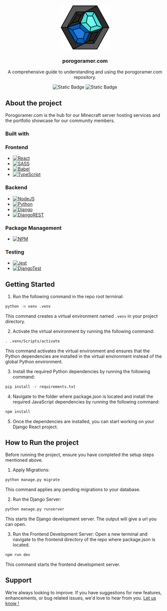 <div align="center">
    <img src="porogoramer_logo.svg"/>
    <h3>porogoramer.com</h3>
    <p>A comprehensive guide to understanding and using the porogoramer.com repository.</p>
    <img alt="Static Badge" src="https://img.shields.io/badge/project_status-Moving_steady-15c243?style=flat"/>
    <img alt="Static Badge" src="https://img.shields.io/badge/Project_phase-In_production-bfbf1d?style=flat"/>
    <br/>
</div>

## About the project
Porogoramer.com is the hub for our Minecraft server hosting services and the portfolio showcase for our community members.

### Built with
### Frontend
* [![React][React]][Download React]
* [![SASS][SASS]][Download SASS]
* [![Babel][Babel]][Download Babel]
* [![TypeScript][TypeScript]][Download TypeScript]

### Backend
* [![NodeJS][NodeJS]][Download NodeJS]
* [![Python][Python]][Download Python]
* [![Django][Django]][Download Django]
* [![DjangoREST][DjangoREST]][Download DjangoREST]

### Package Management
* [![NPM][NPM]][Download NPM]

### Testing
* [![Jest][Jest]][Download Jest]
* [![DjangoTest][DjangoTest]][Download DjangoTest]

## Getting Started
1. Run the following command in the repo root terminal:
```bash
python -m venv .venv
```
This command creates a virtual environment named `.venv` in your project directory.

2. Activate the virtual environment by running the following command:
```bash
. .venv/Scripts/activate
```
This command activates the virtual environment and ensures that the Python dependencies are installed in the virtual environment instead of the global Python environment.

3. Install the required Python dependencies by running the following command:
```bash
pip install -r requirements.txt
```

4. Navigate to the folder where package.json is located and install the required JavaScript dependencies by running the following command:
```bash
npm install
```

5. Once the dependencies are installed, you can start working on your Django React project.

## How to Run the project
Before running the project, ensure you have completed the setup steps mentioned above.

1. Apply Migrations:

```bash
python manage.py migrate
```
This command applies any pending migrations to your database.

2. Run the Django Server:

```bash
python manage.py runserver
```
This starts the Django development server. The output will give a url you can open.

3. Run the Frontend Development Server:
Open a new terminal and navigate to the frontend directory of the repo where package.json is located.

```bash
npm run dev
```
This command starts the frontend development server.

## Support
We’re always looking to improve. If you have suggestions for new features, enhancements, or bug related issues, we'd love to hear from you. [Let us know !](https://github.com/Porogoramer/porogoramer.com/issues)
  






<!-- Badge URLs -->
[Babel]: https://img.shields.io/badge/Babel-F9DC3e?style=for-the-badge&logo=babel&logoColor=black
[NodeJS]: https://img.shields.io/badge/node.js-6DA55F?style=for-the-badge&logo=node.js&logoColor=white
[Python]: https://img.shields.io/badge/python-3670A0?style=for-the-badge&logo=python&logoColor=ffdd54
[React]: https://img.shields.io/badge/react-%2320232a.svg?style=for-the-badge&logo=react&logoColor=%2361DAFB
[Django]: https://img.shields.io/badge/django-%23092E20.svg?style=for-the-badge&logo=django&logoColor=white
[DjangoTest]: https://img.shields.io/badge/DJANGO-TESTS-e3e1e1?style=for-the-badge&logo=django&labelColor=092e20
[DjangoREST]: https://img.shields.io/badge/DJANGO-REST-ff1709?style=for-the-badge&logo=django&logoColor=white&color=ff1709&labelColor=gray
[NPM]: https://img.shields.io/badge/NPM-%23CB3837.svg?style=for-the-badge&logo=npm&logoColor=white
[TypeScript]: https://img.shields.io/badge/typescript-%23007ACC.svg?style=for-the-badge&logo=typescript&logoColor=white
[Jest]: https://img.shields.io/badge/-jest-%23C21325?style=for-the-badge&logo=jest&logoColor=white
[SASS]: https://img.shields.io/badge/SASS-hotpink.svg?style=for-the-badge&logo=SASS&logoColor=white

<!-- Download URLs -->
[Download DjangoTest]: https://docs.djangoproject.com/en/5.1/topics/testing/
[Download Babel]: https://babeljs.io/docs/configuration
[Download NodeJS]: https://nodejs.org/en/download/
[Download Python]: https://www.python.org/downloads/
[Download React]: https://react.dev/
[Download Django]: https://www.djangoproject.com/download/
[Download NPM]: https://www.npmjs.com/get-npm
[Download TypeScript]: https://www.typescriptlang.org/download
[Download SASS]: https://sass-lang.com/install
[Download Jest]: https://jestjs.io/docs/getting-started
[Download DjangoREST]: https://www.django-rest-framework.org/#installation


